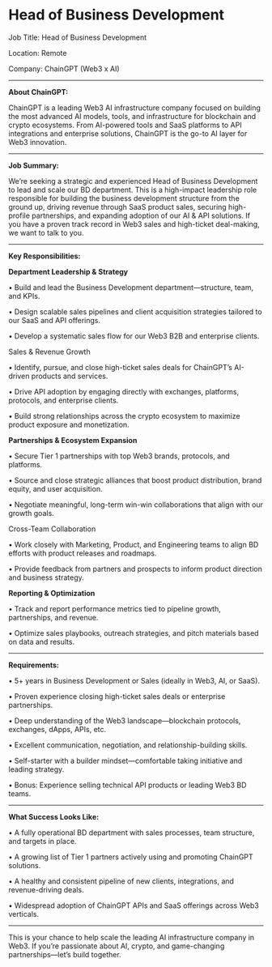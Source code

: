 # Head of Business Development

Job Title: Head of Business Development

Location: Remote

Company: ChainGPT (Web3 x AI)

***

**About ChainGPT:**

ChainGPT is a leading Web3 AI infrastructure company focused on building the most advanced AI models, tools, and infrastructure for blockchain and crypto ecosystems. From AI-powered tools and SaaS platforms to API integrations and enterprise solutions, ChainGPT is the go-to AI layer for Web3 innovation.

***

**Job Summary:**

We’re seeking a strategic and experienced Head of Business Development to lead and scale our BD department. This is a high-impact leadership role responsible for building the business development structure from the ground up, driving revenue through SaaS product sales, securing high-profile partnerships, and expanding adoption of our AI & API solutions. If you have a proven track record in Web3 sales and high-ticket deal-making, we want to talk to you.

***

**Key Responsibilities:**

**Department Leadership & Strategy**

• Build and lead the Business Development department—structure, team, and KPIs.

• Design scalable sales pipelines and client acquisition strategies tailored to our SaaS and API offerings.

• Develop a systematic sales flow for our Web3 B2B and enterprise clients.

Sales & Revenue Growth

• Identify, pursue, and close high-ticket sales deals for ChainGPT’s AI-driven products and services.

• Drive API adoption by engaging directly with exchanges, platforms, protocols, and enterprise clients.

• Build strong relationships across the crypto ecosystem to maximize product exposure and monetization.

**Partnerships & Ecosystem Expansion**

• Secure Tier 1 partnerships with top Web3 brands, protocols, and platforms.

• Source and close strategic alliances that boost product distribution, brand equity, and user acquisition.

• Negotiate meaningful, long-term win-win collaborations that align with our growth goals.

Cross-Team Collaboration

• Work closely with Marketing, Product, and Engineering teams to align BD efforts with product releases and roadmaps.

• Provide feedback from partners and prospects to inform product direction and business strategy.

**Reporting & Optimization**

• Track and report performance metrics tied to pipeline growth, partnerships, and revenue.

• Optimize sales playbooks, outreach strategies, and pitch materials based on data and results.

***

**Requirements:**

• 5+ years in Business Development or Sales (ideally in Web3, AI, or SaaS).

• Proven experience closing high-ticket sales deals or enterprise partnerships.

• Deep understanding of the Web3 landscape—blockchain protocols, exchanges, dApps, APIs, etc.

• Excellent communication, negotiation, and relationship-building skills.

• Self-starter with a builder mindset—comfortable taking initiative and leading strategy.

• Bonus: Experience selling technical API products or leading Web3 BD teams.

***

**What Success Looks Like:**

• A fully operational BD department with sales processes, team structure, and targets in place.

• A growing list of Tier 1 partners actively using and promoting ChainGPT solutions.

• A healthy and consistent pipeline of new clients, integrations, and revenue-driving deals.

• Widespread adoption of ChainGPT APIs and SaaS offerings across Web3 verticals.

***

This is your chance to help scale the leading AI infrastructure company in Web3. If you’re passionate about AI, crypto, and game-changing partnerships—let’s build together.
